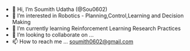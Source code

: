 - 👋 Hi, I’m Soumith Udatha (@Sou0602)
- 👀 I’m interested in Robotics - Planning,Control,Learning and Decision Making 
- 🌱 I’m currently learning Reinforcement Learning Research Practices
- 💞️ I’m looking to collaborate on ...
- 📫 How to reach me ... soumith0602@gmail.com

<!---
Sou0602/Sou0602 is a ✨ special ✨ repository because its `README.md` (this file) appears on your GitHub profile.
You can click the Preview link to take a look at your changes.
--->

